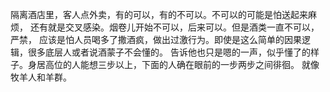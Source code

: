 隔离酒店里，客人点外卖，有的可以，有的不可以。不可以的可能是怕送起来麻烦，
还有就是交叉感染。烟卷儿开始不可以，后来可以。但是酒类一直不可以，严禁，
应该是怕人员喝多了撒酒疯，做出过激行为。即使是这么简单的因果逻辑，很多底层人或者说酒蒙子不会懂的。
告诉他也只是嗯的一声，似乎懂了的样子。身居高位的人能想三步以上，下面的人确在眼前的一步两步之间徘徊。
就像牧羊人和羊群。
